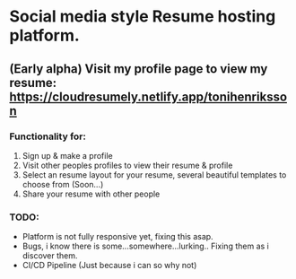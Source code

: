 # Social media style Resume hosting platform. 
## (Early alpha) Visit my profile page to view my resume: <https://cloudresumely.netlify.app/tonihenriksson>
### Functionality for: 
1. Sign up & make a profile 
2. Visit other peoples profiles to view their resume & profile
3. Select an resume layout for your resume, several beautiful templates to choose from (Soon...)
4. Share your resume with other people 

### TODO: 
- Platform is not fully responsive yet, fixing this asap. 
- Bugs, i know there is some...somewhere...lurking.. Fixing them as i discover them.
- CI/CD Pipeline (Just because i can so why not)
